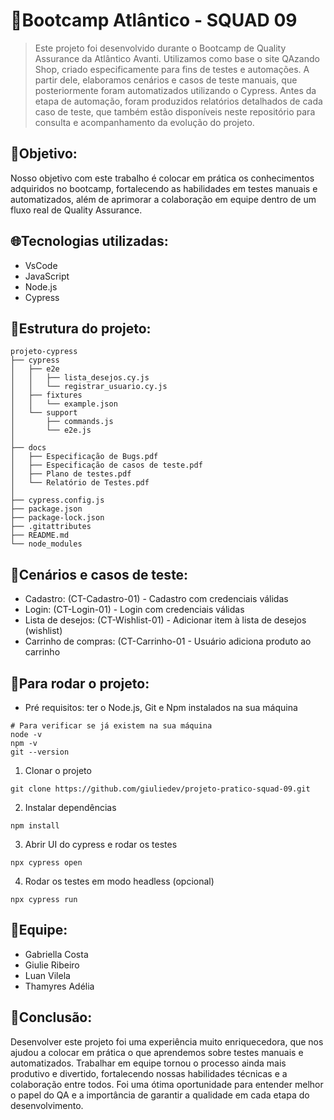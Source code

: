 # 🔎Bootcamp Atlântico - SQUAD 09
> Este projeto foi desenvolvido durante o Bootcamp de Quality Assurance da Atlântico Avanti.
Utilizamos como base o site QAzando Shop, criado especificamente para fins de testes e automações.
A partir dele, elaboramos cenários e casos de teste manuais, que posteriormente foram automatizados utilizando o Cypress.
Antes da etapa de automação, foram produzidos relatórios detalhados de cada caso de teste, que também estão disponíveis
neste repositório para consulta e acompanhamento da evolução do projeto.

## 🎯Objetivo:
Nosso objetivo com este trabalho é colocar em prática
os conhecimentos adquiridos no bootcamp, fortalecendo as habilidades em testes manuais e automatizados, além de aprimorar a
colaboração em equipe dentro de um fluxo real de Quality Assurance.

## 🌐Tecnologias utilizadas:
- VsCode
- JavaScript
- Node.js
- Cypress

## 📝Estrutura do projeto:
```
projeto-cypress
├── cypress
│   ├── e2e
│   │   ├── lista_desejos.cy.js
│   │   └── registrar_usuario.cy.js
│   ├── fixtures
│   │   └── example.json
│   └── support
│       ├── commands.js
│       └── e2e.js
│
├── docs
│   ├── Especificação de Bugs.pdf
│   ├── Especificação de casos de teste.pdf
│   ├── Plano de testes.pdf
│   └── Relatório de Testes.pdf
│
├── cypress.config.js
├── package.json
├── package-lock.json
├── .gitattributes
├── README.md
└── node_modules
```

## 📖Cenários e casos de teste:
- Cadastro: (CT-Cadastro-01) - Cadastro com credenciais válidas
- Login: (CT-Login-01) - Login com credenciais válidas
- Lista de desejos: (CT-Wishlist-01) - Adicionar item à lista de desejos (wishlist)
- Carrinho de compras: (CT-Carrinho-01 - Usuário adiciona produto ao carrinho

## 🚀Para rodar o projeto:
- Pré requisitos: ter o Node.js, Git e Npm instalados na sua máquina
```
# Para verificar se já existem na sua máquina
node -v
npm -v
git --version
```
1. Clonar o projeto
```
git clone https://github.com/giuliedev/projeto-pratico-squad-09.git
```
2. Instalar dependências
```
npm install
```
3. Abrir UI do cypress e rodar os testes
```
npx cypress open
```
4. Rodar os testes em modo headless (opcional)
```
npx cypress run
```

## 👥Equipe:
- Gabriella Costa
- Giulie Ribeiro
- Luan Vilela
- Thamyres Adélia

## 💭Conclusão:
Desenvolver este projeto foi uma experiência muito enriquecedora, que nos ajudou a colocar em prática o que aprendemos sobre testes manuais e automatizados.
Trabalhar em equipe tornou o processo ainda mais produtivo e divertido, fortalecendo nossas habilidades técnicas e a colaboração entre todos.
Foi uma ótima oportunidade para entender melhor o papel do QA e a importância de garantir a qualidade em cada etapa do desenvolvimento.
